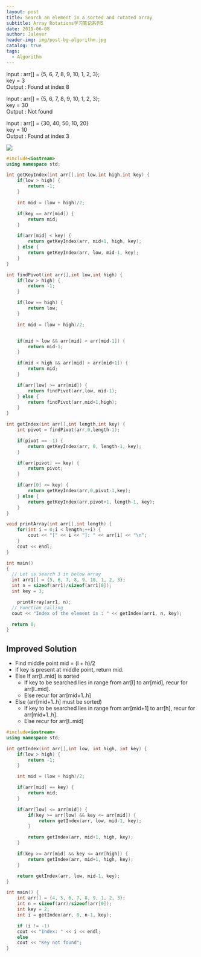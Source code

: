 ```yaml
---
layout: post
title: Search an element in a sorted and rotated array
subtitle: Array Rotations学习笔记系列5
date: 2019-06-08
author: Jalever
header-img: img/post-bg-algorithm.jpg
catalog: true
tags:
  - Algorithm
---
```

Input  : arr[] = {5, 6, 7, 8, 9, 10, 1, 2, 3};<br/>
         key = 3<br/>
Output : Found at index 8<br/>

Input  : arr[] = {5, 6, 7, 8, 9, 10, 1, 2, 3};<br/>
         key = 30<br/>
Output : Not found<br/>

Input : arr[] = {30, 40, 50, 10, 20}<br/>
        key = 10<br/>
Output : Found at index 3

![](http://ww3.sinaimg.cn/large/006tNc79gw1fb0neee6mlj30dw0aldgf.jpg)

```cpp
#include<iostream>
using namespace std;

int getKeyIndex(int arr[],int low,int high,int key) {
    if(low > high) {
        return -1;
    }

    int mid = (low + high)/2;

    if(key == arr[mid]) {
        return mid;
    }

    if(arr[mid] < key) {
        return getKeyIndex(arr, mid+1, high, key);
    } else {
        return getKeyIndex(arr, low, mid-1, key);
    }
}

int findPivot(int arr[],int low,int high) {
    if(low > high) {
        return -1;
    }

    if(low == high) {
        return low;
    }

    int mid = (low + high)/2;


    if(mid > low && arr[mid] < arr[mid-1]) {
        return mid-1;
    }

    if(mid < high && arr[mid] > arr[mid+1]) {
        return mid;
    }

    if(arr[low] >= arr[mid]) {
        return findPivot(arr,low, mid-1);
    } else {
        return findPivot(arr,mid+1,high);
    }
}

int getIndex(int arr[],int length,int key) {
    int pivot = findPivot(arr,0,length-1);

    if(pivot == -1) {
        return getKeyIndex(arr, 0, length-1, key);
    }

    if(arr[pivot] == key) {
        return pivot;
    }

    if(arr[0] <= key) {
        return getKeyIndex(arr,0,pivot-1,key);
    } else {
        return getKeyIndex(arr,pivot+1, length-1, key);
    }
}

void printArray(int arr[],int length) {
    for(int i = 0;i < length;++i) {
        cout << "[" << i << "]: " << arr[i] << "\n";
    }
    cout << endl;
}

int main()
{
  // Let us search 3 in below array
  int arr1[] = {5, 6, 7, 8, 9, 10, 1, 2, 3};
  int n = sizeof(arr1)/sizeof(arr1[0]);
  int key = 3;

    printArray(arr1, n);
  // Function calling
  cout << "Index of the element is : " << getIndex(arr1, n, key);

  return 0;
}

```


## Improved Solution
- Find middle point mid = (l + h)/2
- If key is present at middle point, return mid.
- Else If arr[l..mid] is sorted
    - If key to be searched lies in range from arr[l] to arr[mid], recur for arr[l..mid].
    - Else recur for arr[mid+1..h]
- Else (arr[mid+1..h] must be sorted)
    - If key to be searched lies in range from arr[mid+1] to arr[h], recur for arr[mid+1..h].
    - Else recur for arr[l..mid]

```cpp
#include<iostream>
using namespace std;

int getIndex(int arr[],int low, int high, int key) {
    if(low > high) {
        return -1;
    }

    int mid = (low + high)/2;

    if(arr[mid] == key) {
        return mid;
    }

    if(arr[low] <= arr[mid]) {
        if(key >= arr[low] && key <= arr[mid]) {
            return getIndex(arr, low, mid-1, key);
        }

        return getIndex(arr, mid+1, high, key);
    }

    if(key >= arr[mid] && key <= arr[high]) {
        return getIndex(arr, mid+1, high, key);
    }

    return getIndex(arr, low, mid-1, key);
}

int main() {
	int arr[] = {4, 5, 6, 7, 8, 9, 1, 2, 3};
	int n = sizeof(arr)/sizeof(arr[0]);
	int key = 2;
	int i = getIndex(arr, 0, n-1, key);

	if (i != -1)
	cout << "Index: " << i << endl;
	else
	cout << "Key not found";
}
```
